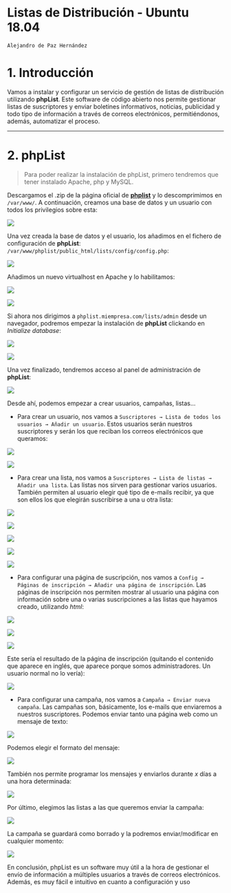 # Listas de Distribución - Ubuntu 18.04

```
Alejandro de Paz Hernández
```

# 1. Introducción

Vamos a instalar y configurar un servicio de gestión de listas de distribución utilizando **phpList**. Este software de código abierto nos permite gestionar listas de suscriptores y enviar boletines informativos, noticias, publicidad y todo tipo de información a través de correos electrónicos, permitiéndonos, además, automatizar el proceso.

---

# 2. phpList

> Para poder realizar la instalación de phpList, primero tendremos que tener instalado Apache, php y MySQL. 

Descargamos el .zip de la página oficial de **[phplist](https://www.phplist.org/download-phplist/)** y lo descomprimimos en `/var/www/`. A continuación, creamos una base de datos y un usuario con todos los privilegios sobre esta:

![](img/1.png)

Una vez creada la base de datos y el usuario, los añadimos en el fichero de configuración de **phpList**: `/var/www/phplist/public_html/lists/config/config.php`:

![](img/2.png)

Añadimos un nuevo virtualhost en Apache y lo habilitamos:

![](img/3.png)

![](img/4.png)

Si ahora nos dirigimos a `phplist.miempresa.com/lists/admin` desde un navegador, podremos empezar la instalación de **phpList** clickando en *Initialize database*:

![](img/5.png)

![](img/6.png)

Una vez finalizado, tendremos acceso al panel de administración de **phpList**:

![](img/7.png)

Desde ahí, podemos empezar a crear usuarios, campañas, listas...

* Para crear un usuario, nos vamos a `Suscriptores → Lista de todos los usuarios → Añadir un usuario`. Estos usuarios serán nuestros suscriptores y serán los que reciban los correos electrónicos que queramos:

![](img/8.png)

![](img/15.png)

* Para crear una lista, nos vamos a `Suscriptores → Lista de listas → Añadir una lista`. Las listas nos sirven para gestionar varios usuarios. También permiten al usuario elegir qué tipo de e-mails recibir, ya que son ellos los que elegirán suscribirse a una u otra lista:

![](img/10.png)

![](img/11.png)

![](img/12.png)

![](img/13.png)

![](img/14.png)

* Para configurar una página de suscripción, nos vamos a `Config → Páginas de inscripción → Añadir una página de inscripción`. Las páginas de inscripción nos permiten mostrar al usuario una página con información sobre una o varias suscripciones a las listas que hayamos creado, utilizando *html*:

![](img/16.png)

![](img/17.png)

![](img/18.png)

Este sería el resultado de la página de inscripción (quitando el contenido que aparece en inglés, que aparece porque somos administradores. Un usuario normal no lo vería):

![](img/19.png)

* Para configurar una campaña, nos vamos a `Campaña → Enviar nueva campaña`. Las campañas son, básicamente, los e-mails que enviaremos a nuestros suscriptores. Podemos enviar tanto una página web como un mensaje de texto:

![](img/20.png)

Podemos elegir el formato del mensaje:

![](img/22.png)

También nos permite programar los mensajes y enviarlos durante *x* días a una hora determinada:

![](img/23.png)

Por último, elegimos las listas a las que queremos enviar la campaña:

![](img/24.png)

La campaña se guardará como borrado y la podremos enviar/modificar en cualquier momento:

![](img/25.png)

En conclusión, phpList es un software muy útil a la hora de gestionar el envío de información a múltiples usuarios a través de correos electrónicos. Además, es muy fácil e intuitivo en cuanto a configuración y uso


